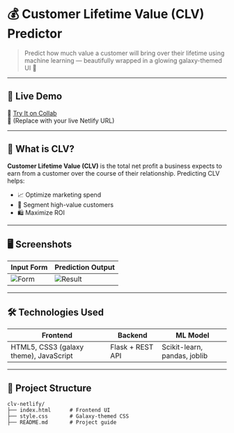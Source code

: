 # 💰 Customer Lifetime Value (CLV) Predictor



> Predict how much value a customer will bring over their lifetime using machine learning — beautifully wrapped in a glowing galaxy-themed UI 🌌

---

## 🚀 Live Demo

🔗 [Try It on Collab](https://colab.research.google.com/drive/1GxJM-ZKxxmzVhw13ijlKBScXP2PRctA5?usp=sharing)  
🔁 (Replace with your live Netlify URL)

---

## 🧠 What is CLV?

**Customer Lifetime Value (CLV)** is the total net profit a business expects to earn from a customer over the course of their relationship. Predicting CLV helps:

- 📈 Optimize marketing spend
- 👤 Segment high-value customers
- 🛍️ Maximize ROI

---

## 🖥️ Screenshots

| Input Form | Prediction Output |
|------------|-------------------|
| ![Form](https://drive.google.com/file/d/1K-wVW8l4PyyVfxEDtzMsk57c-1l0ln25/view?usp=sharing) | ![Result](https://drive.google.com/file/d/1V7wrDluNyh7erCF1pN2zRkgtf_H6X6Jh/view?usp=sharing) |

---

## 🛠️ Technologies Used

| Frontend | Backend | ML Model |
|----------|---------|----------|
| HTML5, CSS3 (galaxy theme), JavaScript | Flask + REST API | Scikit-learn, pandas, joblib |

---

## 📂 Project Structure

```plaintext
clv-netlify/
├── index.html      # Frontend UI
├── style.css       # Galaxy-themed CSS
├── README.md       # Project guide
